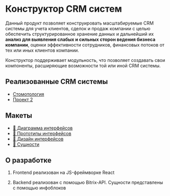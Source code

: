 # Конструктор CRM систем
<p>Данный продукт позволяет конструировать масштабируемые CRM системы для учета клиентов, сделок и продаж компании с целью обеспечить структурированное хранение данных и дальнейший их <b>анализ для выявления слабых и сильных сторон ведения бизнеса компании</b>, оценки эффективности сотрудников, финансовых потоков от тех или иных клиентов компании. </p>
<p>Конструктор поддерживает модульность, что позволяет создавать свои компоненты, расширяющие возможности той или иной CRM системы. </p>

## Реализованные CRM системы

* [Стомотология](http://google.com)
* [Проект 2](http://google.com)

## Макеты
* [🔗 Диаграмма интерфейсов](https://www.figma.com/board/ruPcvDEL0KFILHHU0a5TQ5/%D0%94%D0%B8%D0%B0%D0%B3%D1%80%D0%B0%D0%BC%D0%BC%D0%B0-%D0%B8%D0%BD%D1%82%D0%B5%D1%80%D1%84%D0%B5%D0%B9%D1%81%D0%BE%D0%B2?node-id=0-1&t=twhplulsTxE6ZhQP-1)
* [🔗 Прототипы интерфейсов](https://www.figma.com/design/G9y29acB14nWG2WTBnQm0c/%D0%9F%D1%80%D0%BE%D1%82%D0%BE%D1%82%D0%B8%D0%BF%D1%8B-%D0%B8%D0%BD%D1%82%D0%B5%D1%80%D1%84%D0%B5%D0%B9%D1%81%D0%BE%D0%B2?node-id=0-1&t=vbHetNIBl9ZFl1IP-1)
* [🔗 Дизайн интерфейсов](https://www.figma.com/design/C64ICtKeLpzzdbHOdj22Kw/%D0%94%D0%B8%D0%B7%D0%B0%D0%B9%D0%BD-%D0%B8%D0%BD%D1%82%D0%B5%D1%80%D1%84%D0%B5%D0%B9%D1%81%D0%BE%D0%B2?node-id=0-1&t=mw2ayertcSPfIvJq-1)
* [🔗 Сущности](https://www.figma.com/board/duIV581qv6gol7IVkMtVDw/Laba-CRM-%D0%A1%D1%83%D1%89%D0%BD%D0%BE%D1%81%D1%82%D0%B8?node-id=0-1&t=6kPRqgWcCI5oObZn-1)

## О разработке
1. Frontend реализован на JS-фреймворке React

2. Backend реализован с помощью Bitrix-API. Сущности представлены с помощью инфоблоков
